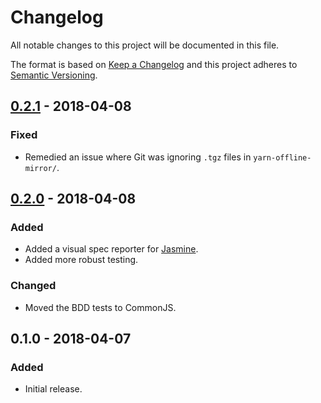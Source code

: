 Changelog
=========
All notable changes to this project will be documented in this file.

The format is based on [Keep a Changelog](http://keepachangelog.com/en/1.0.0/)
and this project adheres to [Semantic Versioning](http://semver.org/spec/v2.0.0.html).

[0.2.1] - 2018-04-08
--------------------
### Fixed
- Remedied an issue where Git was ignoring `.tgz` files in `yarn-offline-mirror/`.

[0.2.0] - 2018-04-08
--------------------
### Added
- Added a visual spec reporter for [Jasmine](https://jasmine.github.io/).
- Added more robust testing.

### Changed
- Moved the BDD tests to CommonJS.

0.1.0 - 2018-04-07
------------------
### Added
- Initial release.

[0.2.1]: https://github.com/jbenner-radham/typescript-mothership-demo/compare/v0.2.0...v0.2.1
[0.2.0]: https://github.com/jbenner-radham/typescript-mothership-demo/compare/v0.1.0...v0.2.0
